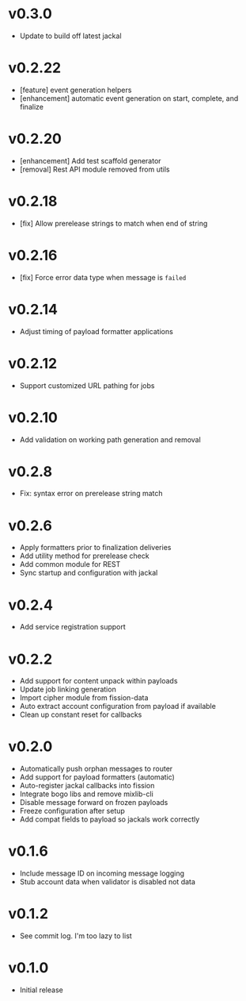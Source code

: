 # v0.3.0
* Update to build off latest jackal

# v0.2.22
* [feature] event generation helpers
* [enhancement] automatic event generation on start, complete, and finalize

# v0.2.20
* [enhancement] Add test scaffold generator
* [removal] Rest API module removed from utils

# v0.2.18
* [fix] Allow prerelease strings to match when end of string

# v0.2.16
* [fix] Force error data type when message is `failed`

# v0.2.14
* Adjust timing of payload formatter applications

# v0.2.12
* Support customized URL pathing for jobs

# v0.2.10
* Add validation on working path generation and removal

# v0.2.8
* Fix: syntax error on prerelease string match

# v0.2.6
* Apply formatters prior to finalization deliveries
* Add utility method for prerelease check
* Add common module for REST
* Sync startup and configuration with jackal

# v0.2.4
* Add service registration support

# v0.2.2
* Add support for content unpack within payloads
* Update job linking generation
* Import cipher module from fission-data
* Auto extract account configuration from payload if available
* Clean up constant reset for callbacks

# v0.2.0
* Automatically push orphan messages to router
* Add support for payload formatters (automatic)
* Auto-register jackal callbacks into fission
* Integrate bogo libs and remove mixlib-cli
* Disable message forward on frozen payloads
* Freeze configuration after setup
* Add compat fields to payload so jackals work correctly

# v0.1.6
* Include message ID on incoming message logging
* Stub account data when validator is disabled not data

# v0.1.2
* See commit log. I'm too lazy to list

# v0.1.0
* Initial release
